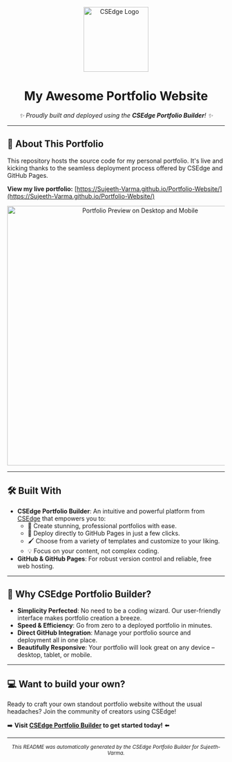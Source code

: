 
<p align="center">
  <a href="https://www.csedge.co" target="_blank">
    <img src="https://csedge.co/CSEdge.png" alt="CSEdge Logo" width="150">
  </a>
</p>

<h1 align="center">My Awesome Portfolio Website</h1>

<p align="center">
  <em>✨ Proudly built and deployed using the <strong>CSEdge Portfolio Builder</strong>! ✨</em>
</p>

---

## 🚀 About This Portfolio

This repository hosts the source code for my personal portfolio. It's live and kicking thanks to the seamless deployment process offered by CSEdge and GitHub Pages.

**View my live portfolio:** [https://Sujeeth-Varma.github.io/Portfolio-Website/](https://Sujeeth-Varma.github.io/Portfolio-Website/)

<p align="center">
  <img src="https://csedge.co/portfolio.png" alt="Portfolio Preview on Desktop and Mobile" width="600">
</p>

---

## 🛠️ Built With

*   **CSEdge Portfolio Builder**: An intuitive and powerful platform from [CSEdge](https://www.csedge.co) that empowers you to:
    *   🎨 Create stunning, professional portfolios with ease.
    *   🚀 Deploy directly to GitHub Pages in just a few clicks.
    *   🖌️ Choose from a variety of templates and customize to your liking.
    *   💡 Focus on your content, not complex coding.
*   **GitHub & GitHub Pages**: For robust version control and reliable, free web hosting.

---

## 🌟 Why CSEdge Portfolio Builder?

*   **Simplicity Perfected**: No need to be a coding wizard. Our user-friendly interface makes portfolio creation a breeze.
*   **Speed & Efficiency**: Go from zero to a deployed portfolio in minutes.
*   **Direct GitHub Integration**: Manage your portfolio source and deployment all in one place.
*   **Beautifully Responsive**: Your portfolio will look great on any device – desktop, tablet, or mobile.

---

## 💻 Want to build your own?

Ready to craft your own standout portfolio website without the usual headaches? 
Join the community of creators using CSEdge!

➡️ **Visit [CSEdge Portfolio Builder](https://www.csedge.co) to get started today!** ⬅️

---

<p align="center">
  <small><em>This README was automatically generated by the CSEdge Portfolio Builder for Sujeeth-Varma.</em></small>
</p>
